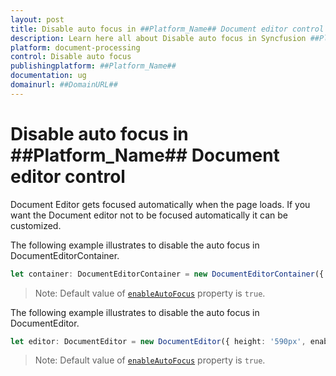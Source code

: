 ```yaml
---
layout: post
title: Disable auto focus in ##Platform_Name## Document editor control | Syncfusion
description: Learn here all about Disable auto focus in Syncfusion ##Platform_Name## Document editor control of Syncfusion Essential JS 2 and more.
platform: document-processing
control: Disable auto focus 
publishingplatform: ##Platform_Name##
documentation: ug
domainurl: ##DomainURL##
---
```


# Disable auto focus in ##Platform_Name## Document editor control

Document Editor gets focused automatically when the page loads. If you want the Document editor not to be focused automatically it can be customized.

The following example illustrates to disable the auto focus in DocumentEditorContainer.

```ts
let container: DocumentEditorContainer = new DocumentEditorContainer({ enableToolbar: true, height: '590px', enableAutoFocus: false});
```

>Note: Default value of [`enableAutoFocus`](https://ej2.syncfusion.com/documentation/api/document-editor-container#enableautofocus) property is `true`.

The following example illustrates to disable the auto focus in DocumentEditor.

```ts
let editor: DocumentEditor = new DocumentEditor({ height: '590px', enableAutoFocus: false});
```

>Note: Default value of [`enableAutoFocus`](https://ej2.syncfusion.com/documentation/api/document-editor#enableautofocus) property is `true`.